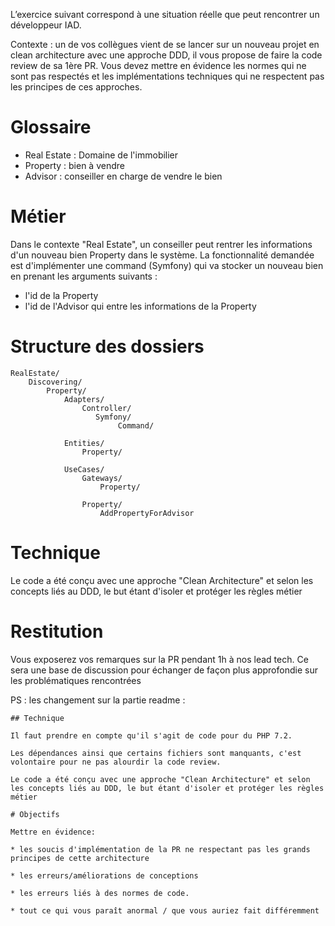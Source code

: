 L’exercice suivant correspond à une situation réelle que peut rencontrer un développeur IAD.

Contexte : un de vos collègues vient de se lancer sur un nouveau projet en clean architecture avec une approche DDD, il vous propose de faire la code review de sa 1ère PR. Vous devez mettre en évidence les normes qui ne sont pas respectés et les implémentations techniques qui ne respectent pas les principes de ces approches.

# Glossaire

* Real Estate : Domaine de l'immobilier
* Property : bien à vendre
* Advisor : conseiller en charge de vendre le bien

# Métier

Dans le contexte "Real Estate", un conseiller peut rentrer les informations d'un nouveau bien Property dans le système. La fonctionnalité demandée est d'implémenter une command (Symfony) qui va stocker un nouveau bien en prenant les arguments suivants :

* l'id de la Property
* l'id de l'Advisor qui entre les informations de la Property
 
# Structure des dossiers

```
RealEstate/
    Discovering/
        Property/
            Adapters/
                Controller/
                   Symfony/
                        Command/

            Entities/
                Property/ 

            UseCases/
                Gateways/
                    Property/

                Property/
                    AddPropertyForAdvisor
```

# Technique

Le code a été conçu avec une approche "Clean Architecture" et selon les concepts liés au DDD, le but étant d'isoler et protéger les règles métier

# Restitution

Vous exposerez vos remarques sur la PR pendant 1h à nos lead tech. Ce sera une base de discussion pour échanger de façon plus approfondie sur les problématiques rencontrées


PS : les changement sur la partie readme : 

```
## Technique

Il faut prendre en compte qu'il s'agit de code pour du PHP 7.2.

Les dépendances ainsi que certains fichiers sont manquants, c'est volontaire pour ne pas alourdir la code review. 

Le code a été conçu avec une approche "Clean Architecture" et selon les concepts liés au DDD, le but étant d'isoler et protéger les règles métier

# Objectifs

Mettre en évidence:

* les soucis d'implémentation de la PR ne respectant pas les grands principes de cette architecture

* les erreurs/améliorations de conceptions

* les erreurs liés à des normes de code.

* tout ce qui vous paraît anormal / que vous auriez fait différemment
```
